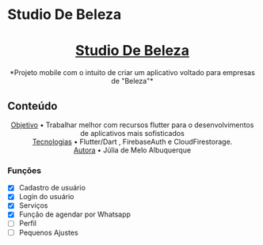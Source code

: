 
# Studio De Beleza

<h1 align="center">
    <a href="https://github.com/juliathemelo/Aplicativo_StudioDeBeleza">Studio De Beleza</a>
</h1>
<p align="center">*Projeto mobile com o intuito de criar um aplicativo voltado para empresas de "Beleza"*</p>

## Conteúdo

<p align="center">
 <a href="#objetivo">Objetivo</a> • Trabalhar melhor com recursos flutter para o desenvolvimentos de aplicativos mais sofisticados</br>
 <a href="#tecnologias">Tecnologias</a> • Flutter/Dart , FirebaseAuth e CloudFirestorage.</br>
 <a href="#autor">Autora</a> • Júlia de Melo Albuquerque</br>
</p>

### Funções

- [x] Cadastro de usuário
- [x] Login do usuário
- [x] Serviços
- [x] Função de agendar por Whatsapp
- [ ] Perfil
- [ ] Pequenos Ajustes
